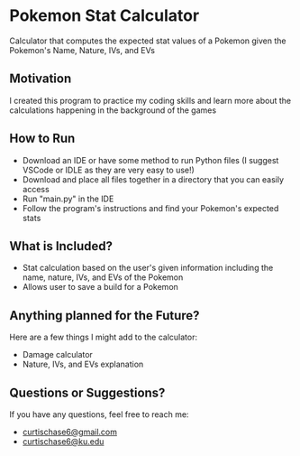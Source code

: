 # Pokemon Stat Calculator
Calculator that computes the expected stat values of a Pokemon given
the Pokemon's Name, Nature, IVs, and EVs

## Motivation
I created this program to practice my coding skills and learn more about
the calculations happening in the background of the games

## How to Run
- Download an IDE or have some method to run Python files
  (I suggest VSCode or IDLE as they are very easy to use!)
- Download and place all files together in a directory that you
  can easily access
- Run "main.py" in the IDE
- Follow the program's instructions and find your Pokemon's
  expected stats

## What is Included?
- Stat calculation based on the user's given information
  including the name, nature, IVs, and EVs of the Pokemon
- Allows user to save a build for a Pokemon

## Anything planned for the Future?
Here are a few things I might add to the calculator:
- Damage calculator
- Nature, IVs, and EVs explanation

## Questions or Suggestions?
If you have any questions, feel free to reach me:
- curtischase6@gmail.com
- curtischase6@ku.edu
